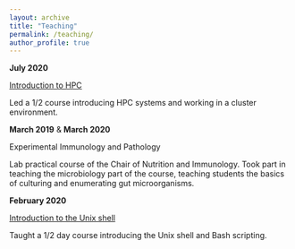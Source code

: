```yaml
---
layout: archive
title: "Teaching"
permalink: /teaching/
author_profile: true
---
```


**July 2020**

[Introduction to HPC](https://github.com/adamsorbie/intro-to-HPC-course-2020)

Led a 1/2 course introducing HPC systems and working in a cluster environment. 

**March 2019** & **March 2020**

Experimental Immunology and Pathology

Lab practical course of the Chair of Nutrition and Immunology. Took part in teaching the microbiology 
part of the course, teaching students the basics of culturing and enumerating gut microorganisms. 

**February 2020**

[Introduction to the Unix shell](https://github.com/adamsorbie/unix_shell_course-2020-02-14)

Taught a 1/2 day course introducing the Unix shell and Bash scripting.
